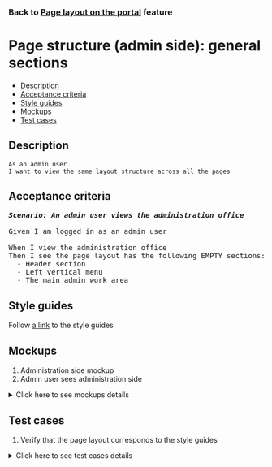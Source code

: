 ### Back to [Page layout on the portal](../../README.md) feature

# Page structure (admin side): general sections

- [Description](#description)
- [Acceptance criteria](#acceptance-criteria)
- [Style guides](#style-guides)
- [Mockups](#mockups)
- [Test cases](#test-cases)

## Description

    As an admin user
    I want to view the same layout structure across all the pages

## Acceptance criteria

<pre>
<b><i>Scenario: An admin user views the administration office</i></b>

Given I am logged in as an admin user

When I view the administration office
Then I see the page layout has the following EMPTY sections:
  - Header section
  - Left vertical menu
  - The main admin work area
</pre>

## Style guides

Follow [a link](https://www.figma.com/proto/0zkkf5WC77OSpvyD6YXpFE/Style-guides?page-id=0%3A1&node-id=19%3A5368&viewport=266%2C48%2C0.54&scaling=min-zoom&starting-point-node-id=19%3A5368) to the style guides

## Mockups

1. Administration side mockup
2. Admin user sees administration side

<details>
  <summary>Click here to see mockups details</summary>

**1. Administration side mockup:**

![Admin user sees administration side](/sports_hub_portal/desktop_application_features/project_layout/images/admin_mockup.png)

**2. Admin user sees administration side:**

![Admin user sees administration side](/sports_hub_portal/desktop_application_features/project_layout/images/admin_side.png)

</details>

## Test cases

1. Verify that the page layout corresponds to the style guides

<details>
  <summary>Click here to see test cases details</summary>

### **#1. Verify that the page layout corresponds to the style guides**

|Preconditions|Steps|Expected result
------|-------|----------
|- Log in with admin account|1) View the page</br>|2) The page structure corresponds to the style guides|

</details>
